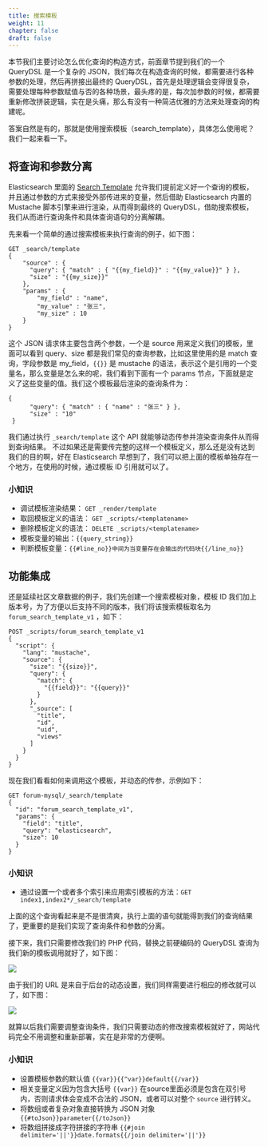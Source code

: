 ```yaml
---
title: 搜索模板
weight: 11
chapter: false
draft: false
---
```


本节我们主要讨论怎么优化查询的构造方式，前面章节提到我们的一个 QueryDSL 是一个复杂的 JSON，我们每次在构造查询的时候，都需要进行各种参数的处理，然后再拼接出最终的 QueryDSL，首先是处理逻辑会变得很复杂，需要处理每种参数赋值与否的各种场景，最头疼的是，每次加参数的时候，都需要重新修改拼装逻辑，实在是头痛，那么有没有一种简洁优雅的方法来处理查询的构建呢。

答案自然是有的，那就是使用搜索模板（search_template），具体怎么使用呢？我们一起来看一下。

## 将查询和参数分离

Elasticsearch 里面的 [Search Template](https://www.elastic.co/guide/en/elasticsearch/reference/6.6/search-template.html) 允许我们提前定义好一个查询的模板，并且通过参数的方式来接受外部传进来的变量，然后借助 Elasticsearch 内置的 Mustache 脚本引擎来进行渲染，从而得到最终的 QueryDSL，借助搜索模板，我们从而进行查询条件和具体查询语句的分离解耦。

先来看一个简单的通过搜索模板来执行查询的例子，如下图：

```
GET _search/template
{
    "source" : {
      "query": { "match" : { "{{my_field}}" : "{{my_value}}" } },
      "size" : "{{my_size}}"
    },
    "params" : {
        "my_field" : "name",
        "my_value" : "张三",
        "my_size" : 10
    }
}
```

这个 JSON 请求体主要包含两个参数，一个是 source 用来定义我们的模板，里面可以看到 query、size 都是我们常见的查询参数，比如这里使用的是 match 查询，字段参数是 my_field，`{{}}` 是 mustache 的语法，表示这个是引用的一个变量名，那么变量是怎么来的呢，我们看到下面有一个 params 节点，下面就是定义了这些变量的值。我们这个模板最后渲染的查询条件为：

```
{
      "query": { "match" : { "name" : "张三" } },
      "size" : "10"
 }

```

我们通过执行 `_search/template` 这个 API 就能够动态传参并渲染查询条件从而得到查询结果。
不过如果还是需要传完整的这样一个模板定义，那么还是没有达到我们的目的啊，好在 Elasticsearch 早想到了，我们可以把上面的模板单独存在一个地方，在使用的时候，通过模板 ID 引用就可以了。

### 小知识
- 调试模板渲染结果： `GET _render/template`
- 取回模板定义的语法： `GET _scripts/<templatename>`
- 删除模板定义的语法： `DELETE _scripts/<templatename>`
- 模板变量的输出：`{{query_string}}`
- 判断模板变量：`{{#line_no}}中间为当变量存在会输出的代码块{{/line_no}}`

## 功能集成
还是延续社区文章数据的例子，我们先创建一个搜索模板对象，模板 ID 我们加上版本号，为了方便以后支持不同的版本，我们将该搜索模板取名为 `forum_search_template_v1` ，如下：

```
POST _scripts/forum_search_template_v1
{
  "script": {
    "lang": "mustache",
    "source": {
      "size": "{{size}}",
      "query": {
        "match": {
          "{{field}}": "{{query}}"
        }
      },
      "_source": [
        "title",
        "id",
        "uid",
        "views"
      ]
    }
  }
}
```

现在我们看看如何来调用这个模板，并动态的传参，示例如下：

```
GET forum-mysql/_search/template
{
  "id": "forum_search_template_v1",
  "params": {
    "field": "title",
    "query": "elasticsearch",
    "size": 10
  }
}
```
### 小知识
- 通过设置一个或者多个索引来应用索引模板的方法：`GET index1,index2*/_search/template`

上面的这个查询看起来是不是很清爽，执行上面的语句就能得到我们的查询结果了，更重要的是我们实现了查询条件和参数的分离。

接下来，我们只需要修改我们的 PHP 代码，替换之前硬编码的 QueryDSL 查询为我们新的模板调用就好了，如下图：

![](../../../static/media/15486660133014/15490315444263.jpg)


由于我们的 URL 是来自于后台的动态设置，我们同样需要进行相应的修改就可以了，如下图：

![](../../../static/media/15486660133014/15490182676340.jpg)

就算以后我们需要调整查询条件，我们只需要动态的修改搜索模板就好了，网站代码完全不用调整和重新部署，实在是非常的方便啊。


### 小知识
- 设置模板参数的默认值 `{{var}}{{^var}}default{{/var}}`
- 相关变量定义因为包含大括号 `{{var}}` 在source里面必须是包含在双引号内，否则请求体会变成不合法的 JSON，或者可以对整个 `source` 进行转义。
- 将数组或者复杂对象直接转换为 JSON 对象 `{{#toJson}}parameter{{/toJson}}`
- 将数组拼接成字符拼接的字符串 `{{#join delimiter='||'}}date.formats{{/join delimiter='||'}}`
